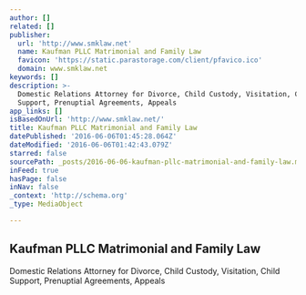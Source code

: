 ```yaml
---
author: []
related: []
publisher:
  url: 'http://www.smklaw.net'
  name: Kaufman PLLC Matrimonial and Family Law
  favicon: 'https://static.parastorage.com/client/pfavico.ico'
  domain: www.smklaw.net
keywords: []
description: >-
  Domestic Relations Attorney for Divorce, Child Custody, Visitation, Child
  Support, Prenuptial Agreements, Appeals
app_links: []
isBasedOnUrl: 'http://www.smklaw.net/'
title: Kaufman PLLC Matrimonial and Family Law
datePublished: '2016-06-06T01:45:28.064Z'
dateModified: '2016-06-06T01:42:43.079Z'
starred: false
sourcePath: _posts/2016-06-06-kaufman-pllc-matrimonial-and-family-law.md
inFeed: true
hasPage: false
inNav: false
_context: 'http://schema.org'
_type: MediaObject

---
```

<article style=""><h1>Kaufman PLLC Matrimonial and Family Law</h1><p>Domestic Relations Attorney for Divorce, Child Custody, Visitation, Child Support, Prenuptial Agreements, Appeals</p></article>